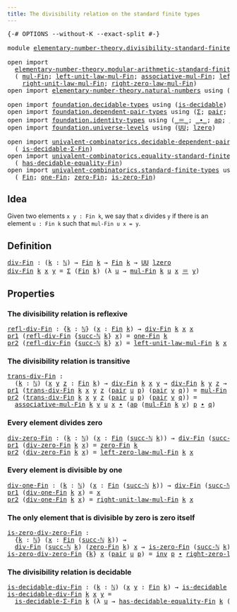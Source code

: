 ```yaml
---
title: The divisibility relation on the standard finite types
---
```


<pre class="Agda"><a id="80" class="Symbol">{-#</a> <a id="84" class="Keyword">OPTIONS</a> <a id="92" class="Pragma">--without-K</a> <a id="104" class="Pragma">--exact-split</a> <a id="118" class="Symbol">#-}</a>

<a id="123" class="Keyword">module</a> <a id="130" href="elementary-number-theory.divisibility-standard-finite-types.html" class="Module">elementary-number-theory.divisibility-standard-finite-types</a> <a id="190" class="Keyword">where</a>

<a id="197" class="Keyword">open</a> <a id="202" class="Keyword">import</a>
  <a id="211" href="elementary-number-theory.modular-arithmetic-standard-finite-types.html" class="Module">elementary-number-theory.modular-arithmetic-standard-finite-types</a> <a id="277" class="Keyword">using</a>
  <a id="285" class="Symbol">(</a> <a id="287" href="elementary-number-theory.modular-arithmetic-standard-finite-types.html#15234" class="Function">mul-Fin</a><a id="294" class="Symbol">;</a> <a id="296" href="elementary-number-theory.modular-arithmetic-standard-finite-types.html#18007" class="Function">left-unit-law-mul-Fin</a><a id="317" class="Symbol">;</a> <a id="319" href="elementary-number-theory.modular-arithmetic-standard-finite-types.html#15887" class="Function">associative-mul-Fin</a><a id="338" class="Symbol">;</a> <a id="340" href="elementary-number-theory.modular-arithmetic-standard-finite-types.html#18825" class="Function">left-zero-law-mul-Fin</a><a id="361" class="Symbol">;</a>
    <a id="367" href="elementary-number-theory.modular-arithmetic-standard-finite-types.html#18617" class="Function">right-unit-law-mul-Fin</a><a id="389" class="Symbol">;</a> <a id="391" href="elementary-number-theory.modular-arithmetic-standard-finite-types.html#19407" class="Function">right-zero-law-mul-Fin</a><a id="413" class="Symbol">)</a>
<a id="415" class="Keyword">open</a> <a id="420" class="Keyword">import</a> <a id="427" href="elementary-number-theory.natural-numbers.html" class="Module">elementary-number-theory.natural-numbers</a> <a id="468" class="Keyword">using</a> <a id="474" class="Symbol">(</a><a id="475" href="elementary-number-theory.natural-numbers.html#1548" class="Datatype">ℕ</a><a id="476" class="Symbol">;</a> <a id="478" href="elementary-number-theory.natural-numbers.html#1569" class="InductiveConstructor">zero-ℕ</a><a id="484" class="Symbol">;</a> <a id="486" href="elementary-number-theory.natural-numbers.html#1582" class="InductiveConstructor">succ-ℕ</a><a id="492" class="Symbol">)</a>

<a id="495" class="Keyword">open</a> <a id="500" class="Keyword">import</a> <a id="507" href="foundation.decidable-types.html" class="Module">foundation.decidable-types</a> <a id="534" class="Keyword">using</a> <a id="540" class="Symbol">(</a><a id="541" href="foundation.decidable-types.html#1915" class="Function">is-decidable</a><a id="553" class="Symbol">)</a>
<a id="555" class="Keyword">open</a> <a id="560" class="Keyword">import</a> <a id="567" href="foundation.dependent-pair-types.html" class="Module">foundation.dependent-pair-types</a> <a id="599" class="Keyword">using</a> <a id="605" class="Symbol">(</a><a id="606" href="foundation-core.dependent-pair-types.html#515" class="Record">Σ</a><a id="607" class="Symbol">;</a> <a id="609" href="foundation-core.dependent-pair-types.html#588" class="InductiveConstructor">pair</a><a id="613" class="Symbol">;</a> <a id="615" href="foundation-core.dependent-pair-types.html#605" class="Field">pr1</a><a id="618" class="Symbol">;</a> <a id="620" href="foundation-core.dependent-pair-types.html#617" class="Field">pr2</a><a id="623" class="Symbol">)</a>
<a id="625" class="Keyword">open</a> <a id="630" class="Keyword">import</a> <a id="637" href="foundation.identity-types.html" class="Module">foundation.identity-types</a> <a id="663" class="Keyword">using</a> <a id="669" class="Symbol">(</a><a id="670" href="foundation-core.identity-types.html#1865" class="Function Operator">_＝_</a><a id="673" class="Symbol">;</a> <a id="675" href="foundation-core.identity-types.html#2425" class="Function Operator">_∙_</a><a id="678" class="Symbol">;</a> <a id="680" href="foundation-core.identity-types.html#4003" class="Function">ap</a><a id="682" class="Symbol">;</a> <a id="684" href="foundation-core.identity-types.html#2729" class="Function">inv</a><a id="687" class="Symbol">)</a>
<a id="689" class="Keyword">open</a> <a id="694" class="Keyword">import</a> <a id="701" href="foundation.universe-levels.html" class="Module">foundation.universe-levels</a> <a id="728" class="Keyword">using</a> <a id="734" class="Symbol">(</a><a id="735" href="foundation-core.universe-levels.html#235" class="Primitive">UU</a><a id="737" class="Symbol">;</a> <a id="739" href="Agda.Primitive.html#764" class="Primitive">lzero</a><a id="744" class="Symbol">)</a>

<a id="747" class="Keyword">open</a> <a id="752" class="Keyword">import</a> <a id="759" href="univalent-combinatorics.decidable-dependent-pair-types.html" class="Module">univalent-combinatorics.decidable-dependent-pair-types</a> <a id="814" class="Keyword">using</a>
  <a id="822" class="Symbol">(</a> <a id="824" href="univalent-combinatorics.decidable-dependent-pair-types.html#1315" class="Function">is-decidable-Σ-Fin</a><a id="842" class="Symbol">)</a>
<a id="844" class="Keyword">open</a> <a id="849" class="Keyword">import</a> <a id="856" href="univalent-combinatorics.equality-standard-finite-types.html" class="Module">univalent-combinatorics.equality-standard-finite-types</a> <a id="911" class="Keyword">using</a>
  <a id="919" class="Symbol">(</a> <a id="921" href="univalent-combinatorics.equality-standard-finite-types.html#2985" class="Function">has-decidable-equality-Fin</a><a id="947" class="Symbol">)</a>
<a id="949" class="Keyword">open</a> <a id="954" class="Keyword">import</a> <a id="961" href="univalent-combinatorics.standard-finite-types.html" class="Module">univalent-combinatorics.standard-finite-types</a> <a id="1007" class="Keyword">using</a>
  <a id="1015" class="Symbol">(</a> <a id="1017" href="univalent-combinatorics.standard-finite-types.html#2392" class="Function">Fin</a><a id="1020" class="Symbol">;</a> <a id="1022" href="univalent-combinatorics.standard-finite-types.html#8189" class="Function">one-Fin</a><a id="1029" class="Symbol">;</a> <a id="1031" href="univalent-combinatorics.standard-finite-types.html#6791" class="Function">zero-Fin</a><a id="1039" class="Symbol">;</a> <a id="1041" href="univalent-combinatorics.standard-finite-types.html#6894" class="Function">is-zero-Fin</a><a id="1052" class="Symbol">)</a>
</pre>
## Idea

Given two elements `x y : Fin k`, we say that `x` divides `y` if there is an element `u : Fin k` such that `mul-Fin u x = y`.

## Definition

<pre class="Agda"><a id="div-Fin"></a><a id="1218" href="elementary-number-theory.divisibility-standard-finite-types.html#1218" class="Function">div-Fin</a> <a id="1226" class="Symbol">:</a> <a id="1228" class="Symbol">(</a><a id="1229" href="elementary-number-theory.divisibility-standard-finite-types.html#1229" class="Bound">k</a> <a id="1231" class="Symbol">:</a> <a id="1233" href="elementary-number-theory.natural-numbers.html#1548" class="Datatype">ℕ</a><a id="1234" class="Symbol">)</a> <a id="1236" class="Symbol">→</a> <a id="1238" href="univalent-combinatorics.standard-finite-types.html#2392" class="Function">Fin</a> <a id="1242" href="elementary-number-theory.divisibility-standard-finite-types.html#1229" class="Bound">k</a> <a id="1244" class="Symbol">→</a> <a id="1246" href="univalent-combinatorics.standard-finite-types.html#2392" class="Function">Fin</a> <a id="1250" href="elementary-number-theory.divisibility-standard-finite-types.html#1229" class="Bound">k</a> <a id="1252" class="Symbol">→</a> <a id="1254" href="foundation-core.universe-levels.html#235" class="Primitive">UU</a> <a id="1257" href="Agda.Primitive.html#764" class="Primitive">lzero</a>
<a id="1263" href="elementary-number-theory.divisibility-standard-finite-types.html#1218" class="Function">div-Fin</a> <a id="1271" href="elementary-number-theory.divisibility-standard-finite-types.html#1271" class="Bound">k</a> <a id="1273" href="elementary-number-theory.divisibility-standard-finite-types.html#1273" class="Bound">x</a> <a id="1275" href="elementary-number-theory.divisibility-standard-finite-types.html#1275" class="Bound">y</a> <a id="1277" class="Symbol">=</a> <a id="1279" href="foundation-core.dependent-pair-types.html#515" class="Record">Σ</a> <a id="1281" class="Symbol">(</a><a id="1282" href="univalent-combinatorics.standard-finite-types.html#2392" class="Function">Fin</a> <a id="1286" href="elementary-number-theory.divisibility-standard-finite-types.html#1271" class="Bound">k</a><a id="1287" class="Symbol">)</a> <a id="1289" class="Symbol">(λ</a> <a id="1292" href="elementary-number-theory.divisibility-standard-finite-types.html#1292" class="Bound">u</a> <a id="1294" class="Symbol">→</a> <a id="1296" href="elementary-number-theory.modular-arithmetic-standard-finite-types.html#15234" class="Function">mul-Fin</a> <a id="1304" href="elementary-number-theory.divisibility-standard-finite-types.html#1271" class="Bound">k</a> <a id="1306" href="elementary-number-theory.divisibility-standard-finite-types.html#1292" class="Bound">u</a> <a id="1308" href="elementary-number-theory.divisibility-standard-finite-types.html#1273" class="Bound">x</a> <a id="1310" href="foundation-core.identity-types.html#1865" class="Function Operator">＝</a> <a id="1312" href="elementary-number-theory.divisibility-standard-finite-types.html#1275" class="Bound">y</a><a id="1313" class="Symbol">)</a>
</pre>
## Properties

### The divisibility relation is reflexive

<pre class="Agda"><a id="refl-div-Fin"></a><a id="1387" href="elementary-number-theory.divisibility-standard-finite-types.html#1387" class="Function">refl-div-Fin</a> <a id="1400" class="Symbol">:</a> <a id="1402" class="Symbol">{</a><a id="1403" href="elementary-number-theory.divisibility-standard-finite-types.html#1403" class="Bound">k</a> <a id="1405" class="Symbol">:</a> <a id="1407" href="elementary-number-theory.natural-numbers.html#1548" class="Datatype">ℕ</a><a id="1408" class="Symbol">}</a> <a id="1410" class="Symbol">(</a><a id="1411" href="elementary-number-theory.divisibility-standard-finite-types.html#1411" class="Bound">x</a> <a id="1413" class="Symbol">:</a> <a id="1415" href="univalent-combinatorics.standard-finite-types.html#2392" class="Function">Fin</a> <a id="1419" href="elementary-number-theory.divisibility-standard-finite-types.html#1403" class="Bound">k</a><a id="1420" class="Symbol">)</a> <a id="1422" class="Symbol">→</a> <a id="1424" href="elementary-number-theory.divisibility-standard-finite-types.html#1218" class="Function">div-Fin</a> <a id="1432" href="elementary-number-theory.divisibility-standard-finite-types.html#1403" class="Bound">k</a> <a id="1434" href="elementary-number-theory.divisibility-standard-finite-types.html#1411" class="Bound">x</a> <a id="1436" href="elementary-number-theory.divisibility-standard-finite-types.html#1411" class="Bound">x</a>
<a id="1438" href="foundation-core.dependent-pair-types.html#605" class="Field">pr1</a> <a id="1442" class="Symbol">(</a><a id="1443" href="elementary-number-theory.divisibility-standard-finite-types.html#1387" class="Function">refl-div-Fin</a> <a id="1456" class="Symbol">{</a><a id="1457" href="elementary-number-theory.natural-numbers.html#1582" class="InductiveConstructor">succ-ℕ</a> <a id="1464" href="elementary-number-theory.divisibility-standard-finite-types.html#1464" class="Bound">k</a><a id="1465" class="Symbol">}</a> <a id="1467" href="elementary-number-theory.divisibility-standard-finite-types.html#1467" class="Bound">x</a><a id="1468" class="Symbol">)</a> <a id="1470" class="Symbol">=</a> <a id="1472" href="univalent-combinatorics.standard-finite-types.html#8189" class="Function">one-Fin</a> <a id="1480" href="elementary-number-theory.divisibility-standard-finite-types.html#1464" class="Bound">k</a>
<a id="1482" href="foundation-core.dependent-pair-types.html#617" class="Field">pr2</a> <a id="1486" class="Symbol">(</a><a id="1487" href="elementary-number-theory.divisibility-standard-finite-types.html#1387" class="Function">refl-div-Fin</a> <a id="1500" class="Symbol">{</a><a id="1501" href="elementary-number-theory.natural-numbers.html#1582" class="InductiveConstructor">succ-ℕ</a> <a id="1508" href="elementary-number-theory.divisibility-standard-finite-types.html#1508" class="Bound">k</a><a id="1509" class="Symbol">}</a> <a id="1511" href="elementary-number-theory.divisibility-standard-finite-types.html#1511" class="Bound">x</a><a id="1512" class="Symbol">)</a> <a id="1514" class="Symbol">=</a> <a id="1516" href="elementary-number-theory.modular-arithmetic-standard-finite-types.html#18007" class="Function">left-unit-law-mul-Fin</a> <a id="1538" href="elementary-number-theory.divisibility-standard-finite-types.html#1508" class="Bound">k</a> <a id="1540" href="elementary-number-theory.divisibility-standard-finite-types.html#1511" class="Bound">x</a>
</pre>
### The divisibility relation is transitive

<pre class="Agda"><a id="trans-div-Fin"></a><a id="1600" href="elementary-number-theory.divisibility-standard-finite-types.html#1600" class="Function">trans-div-Fin</a> <a id="1614" class="Symbol">:</a>
  <a id="1618" class="Symbol">(</a><a id="1619" href="elementary-number-theory.divisibility-standard-finite-types.html#1619" class="Bound">k</a> <a id="1621" class="Symbol">:</a> <a id="1623" href="elementary-number-theory.natural-numbers.html#1548" class="Datatype">ℕ</a><a id="1624" class="Symbol">)</a> <a id="1626" class="Symbol">(</a><a id="1627" href="elementary-number-theory.divisibility-standard-finite-types.html#1627" class="Bound">x</a> <a id="1629" href="elementary-number-theory.divisibility-standard-finite-types.html#1629" class="Bound">y</a> <a id="1631" href="elementary-number-theory.divisibility-standard-finite-types.html#1631" class="Bound">z</a> <a id="1633" class="Symbol">:</a> <a id="1635" href="univalent-combinatorics.standard-finite-types.html#2392" class="Function">Fin</a> <a id="1639" href="elementary-number-theory.divisibility-standard-finite-types.html#1619" class="Bound">k</a><a id="1640" class="Symbol">)</a> <a id="1642" class="Symbol">→</a> <a id="1644" href="elementary-number-theory.divisibility-standard-finite-types.html#1218" class="Function">div-Fin</a> <a id="1652" href="elementary-number-theory.divisibility-standard-finite-types.html#1619" class="Bound">k</a> <a id="1654" href="elementary-number-theory.divisibility-standard-finite-types.html#1627" class="Bound">x</a> <a id="1656" href="elementary-number-theory.divisibility-standard-finite-types.html#1629" class="Bound">y</a> <a id="1658" class="Symbol">→</a> <a id="1660" href="elementary-number-theory.divisibility-standard-finite-types.html#1218" class="Function">div-Fin</a> <a id="1668" href="elementary-number-theory.divisibility-standard-finite-types.html#1619" class="Bound">k</a> <a id="1670" href="elementary-number-theory.divisibility-standard-finite-types.html#1629" class="Bound">y</a> <a id="1672" href="elementary-number-theory.divisibility-standard-finite-types.html#1631" class="Bound">z</a> <a id="1674" class="Symbol">→</a> <a id="1676" href="elementary-number-theory.divisibility-standard-finite-types.html#1218" class="Function">div-Fin</a> <a id="1684" href="elementary-number-theory.divisibility-standard-finite-types.html#1619" class="Bound">k</a> <a id="1686" href="elementary-number-theory.divisibility-standard-finite-types.html#1627" class="Bound">x</a> <a id="1688" href="elementary-number-theory.divisibility-standard-finite-types.html#1631" class="Bound">z</a>
<a id="1690" href="foundation-core.dependent-pair-types.html#605" class="Field">pr1</a> <a id="1694" class="Symbol">(</a><a id="1695" href="elementary-number-theory.divisibility-standard-finite-types.html#1600" class="Function">trans-div-Fin</a> <a id="1709" href="elementary-number-theory.divisibility-standard-finite-types.html#1709" class="Bound">k</a> <a id="1711" href="elementary-number-theory.divisibility-standard-finite-types.html#1711" class="Bound">x</a> <a id="1713" href="elementary-number-theory.divisibility-standard-finite-types.html#1713" class="Bound">y</a> <a id="1715" href="elementary-number-theory.divisibility-standard-finite-types.html#1715" class="Bound">z</a> <a id="1717" class="Symbol">(</a><a id="1718" href="foundation-core.dependent-pair-types.html#588" class="InductiveConstructor">pair</a> <a id="1723" href="elementary-number-theory.divisibility-standard-finite-types.html#1723" class="Bound">u</a> <a id="1725" href="elementary-number-theory.divisibility-standard-finite-types.html#1725" class="Bound">p</a><a id="1726" class="Symbol">)</a> <a id="1728" class="Symbol">(</a><a id="1729" href="foundation-core.dependent-pair-types.html#588" class="InductiveConstructor">pair</a> <a id="1734" href="elementary-number-theory.divisibility-standard-finite-types.html#1734" class="Bound">v</a> <a id="1736" href="elementary-number-theory.divisibility-standard-finite-types.html#1736" class="Bound">q</a><a id="1737" class="Symbol">))</a> <a id="1740" class="Symbol">=</a> <a id="1742" href="elementary-number-theory.modular-arithmetic-standard-finite-types.html#15234" class="Function">mul-Fin</a> <a id="1750" href="elementary-number-theory.divisibility-standard-finite-types.html#1709" class="Bound">k</a> <a id="1752" href="elementary-number-theory.divisibility-standard-finite-types.html#1734" class="Bound">v</a> <a id="1754" href="elementary-number-theory.divisibility-standard-finite-types.html#1723" class="Bound">u</a>
<a id="1756" href="foundation-core.dependent-pair-types.html#617" class="Field">pr2</a> <a id="1760" class="Symbol">(</a><a id="1761" href="elementary-number-theory.divisibility-standard-finite-types.html#1600" class="Function">trans-div-Fin</a> <a id="1775" href="elementary-number-theory.divisibility-standard-finite-types.html#1775" class="Bound">k</a> <a id="1777" href="elementary-number-theory.divisibility-standard-finite-types.html#1777" class="Bound">x</a> <a id="1779" href="elementary-number-theory.divisibility-standard-finite-types.html#1779" class="Bound">y</a> <a id="1781" href="elementary-number-theory.divisibility-standard-finite-types.html#1781" class="Bound">z</a> <a id="1783" class="Symbol">(</a><a id="1784" href="foundation-core.dependent-pair-types.html#588" class="InductiveConstructor">pair</a> <a id="1789" href="elementary-number-theory.divisibility-standard-finite-types.html#1789" class="Bound">u</a> <a id="1791" href="elementary-number-theory.divisibility-standard-finite-types.html#1791" class="Bound">p</a><a id="1792" class="Symbol">)</a> <a id="1794" class="Symbol">(</a><a id="1795" href="foundation-core.dependent-pair-types.html#588" class="InductiveConstructor">pair</a> <a id="1800" href="elementary-number-theory.divisibility-standard-finite-types.html#1800" class="Bound">v</a> <a id="1802" href="elementary-number-theory.divisibility-standard-finite-types.html#1802" class="Bound">q</a><a id="1803" class="Symbol">))</a> <a id="1806" class="Symbol">=</a>
  <a id="1810" href="elementary-number-theory.modular-arithmetic-standard-finite-types.html#15887" class="Function">associative-mul-Fin</a> <a id="1830" href="elementary-number-theory.divisibility-standard-finite-types.html#1775" class="Bound">k</a> <a id="1832" href="elementary-number-theory.divisibility-standard-finite-types.html#1800" class="Bound">v</a> <a id="1834" href="elementary-number-theory.divisibility-standard-finite-types.html#1789" class="Bound">u</a> <a id="1836" href="elementary-number-theory.divisibility-standard-finite-types.html#1777" class="Bound">x</a> <a id="1838" href="foundation-core.identity-types.html#2425" class="Function Operator">∙</a> <a id="1840" class="Symbol">(</a><a id="1841" href="foundation-core.identity-types.html#4003" class="Function">ap</a> <a id="1844" class="Symbol">(</a><a id="1845" href="elementary-number-theory.modular-arithmetic-standard-finite-types.html#15234" class="Function">mul-Fin</a> <a id="1853" href="elementary-number-theory.divisibility-standard-finite-types.html#1775" class="Bound">k</a> <a id="1855" href="elementary-number-theory.divisibility-standard-finite-types.html#1800" class="Bound">v</a><a id="1856" class="Symbol">)</a> <a id="1858" href="elementary-number-theory.divisibility-standard-finite-types.html#1791" class="Bound">p</a> <a id="1860" href="foundation-core.identity-types.html#2425" class="Function Operator">∙</a> <a id="1862" href="elementary-number-theory.divisibility-standard-finite-types.html#1802" class="Bound">q</a><a id="1863" class="Symbol">)</a>
</pre>
### Every element divides zero

<pre class="Agda"><a id="div-zero-Fin"></a><a id="1910" href="elementary-number-theory.divisibility-standard-finite-types.html#1910" class="Function">div-zero-Fin</a> <a id="1923" class="Symbol">:</a> <a id="1925" class="Symbol">(</a><a id="1926" href="elementary-number-theory.divisibility-standard-finite-types.html#1926" class="Bound">k</a> <a id="1928" class="Symbol">:</a> <a id="1930" href="elementary-number-theory.natural-numbers.html#1548" class="Datatype">ℕ</a><a id="1931" class="Symbol">)</a> <a id="1933" class="Symbol">(</a><a id="1934" href="elementary-number-theory.divisibility-standard-finite-types.html#1934" class="Bound">x</a> <a id="1936" class="Symbol">:</a> <a id="1938" href="univalent-combinatorics.standard-finite-types.html#2392" class="Function">Fin</a> <a id="1942" class="Symbol">(</a><a id="1943" href="elementary-number-theory.natural-numbers.html#1582" class="InductiveConstructor">succ-ℕ</a> <a id="1950" href="elementary-number-theory.divisibility-standard-finite-types.html#1926" class="Bound">k</a><a id="1951" class="Symbol">))</a> <a id="1954" class="Symbol">→</a> <a id="1956" href="elementary-number-theory.divisibility-standard-finite-types.html#1218" class="Function">div-Fin</a> <a id="1964" class="Symbol">(</a><a id="1965" href="elementary-number-theory.natural-numbers.html#1582" class="InductiveConstructor">succ-ℕ</a> <a id="1972" href="elementary-number-theory.divisibility-standard-finite-types.html#1926" class="Bound">k</a><a id="1973" class="Symbol">)</a> <a id="1975" href="elementary-number-theory.divisibility-standard-finite-types.html#1934" class="Bound">x</a> <a id="1977" class="Symbol">(</a><a id="1978" href="univalent-combinatorics.standard-finite-types.html#6791" class="Function">zero-Fin</a> <a id="1987" href="elementary-number-theory.divisibility-standard-finite-types.html#1926" class="Bound">k</a><a id="1988" class="Symbol">)</a>
<a id="1990" href="foundation-core.dependent-pair-types.html#605" class="Field">pr1</a> <a id="1994" class="Symbol">(</a><a id="1995" href="elementary-number-theory.divisibility-standard-finite-types.html#1910" class="Function">div-zero-Fin</a> <a id="2008" href="elementary-number-theory.divisibility-standard-finite-types.html#2008" class="Bound">k</a> <a id="2010" href="elementary-number-theory.divisibility-standard-finite-types.html#2010" class="Bound">x</a><a id="2011" class="Symbol">)</a> <a id="2013" class="Symbol">=</a> <a id="2015" href="univalent-combinatorics.standard-finite-types.html#6791" class="Function">zero-Fin</a> <a id="2024" href="elementary-number-theory.divisibility-standard-finite-types.html#2008" class="Bound">k</a>
<a id="2026" href="foundation-core.dependent-pair-types.html#617" class="Field">pr2</a> <a id="2030" class="Symbol">(</a><a id="2031" href="elementary-number-theory.divisibility-standard-finite-types.html#1910" class="Function">div-zero-Fin</a> <a id="2044" href="elementary-number-theory.divisibility-standard-finite-types.html#2044" class="Bound">k</a> <a id="2046" href="elementary-number-theory.divisibility-standard-finite-types.html#2046" class="Bound">x</a><a id="2047" class="Symbol">)</a> <a id="2049" class="Symbol">=</a> <a id="2051" href="elementary-number-theory.modular-arithmetic-standard-finite-types.html#18825" class="Function">left-zero-law-mul-Fin</a> <a id="2073" href="elementary-number-theory.divisibility-standard-finite-types.html#2044" class="Bound">k</a> <a id="2075" href="elementary-number-theory.divisibility-standard-finite-types.html#2046" class="Bound">x</a>
</pre>
### Every element is divisible by one

<pre class="Agda"><a id="div-one-Fin"></a><a id="2129" href="elementary-number-theory.divisibility-standard-finite-types.html#2129" class="Function">div-one-Fin</a> <a id="2141" class="Symbol">:</a> <a id="2143" class="Symbol">(</a><a id="2144" href="elementary-number-theory.divisibility-standard-finite-types.html#2144" class="Bound">k</a> <a id="2146" class="Symbol">:</a> <a id="2148" href="elementary-number-theory.natural-numbers.html#1548" class="Datatype">ℕ</a><a id="2149" class="Symbol">)</a> <a id="2151" class="Symbol">(</a><a id="2152" href="elementary-number-theory.divisibility-standard-finite-types.html#2152" class="Bound">x</a> <a id="2154" class="Symbol">:</a> <a id="2156" href="univalent-combinatorics.standard-finite-types.html#2392" class="Function">Fin</a> <a id="2160" class="Symbol">(</a><a id="2161" href="elementary-number-theory.natural-numbers.html#1582" class="InductiveConstructor">succ-ℕ</a> <a id="2168" href="elementary-number-theory.divisibility-standard-finite-types.html#2144" class="Bound">k</a><a id="2169" class="Symbol">))</a> <a id="2172" class="Symbol">→</a> <a id="2174" href="elementary-number-theory.divisibility-standard-finite-types.html#1218" class="Function">div-Fin</a> <a id="2182" class="Symbol">(</a><a id="2183" href="elementary-number-theory.natural-numbers.html#1582" class="InductiveConstructor">succ-ℕ</a> <a id="2190" href="elementary-number-theory.divisibility-standard-finite-types.html#2144" class="Bound">k</a><a id="2191" class="Symbol">)</a> <a id="2193" class="Symbol">(</a><a id="2194" href="univalent-combinatorics.standard-finite-types.html#8189" class="Function">one-Fin</a> <a id="2202" href="elementary-number-theory.divisibility-standard-finite-types.html#2144" class="Bound">k</a><a id="2203" class="Symbol">)</a> <a id="2205" href="elementary-number-theory.divisibility-standard-finite-types.html#2152" class="Bound">x</a>
<a id="2207" href="foundation-core.dependent-pair-types.html#605" class="Field">pr1</a> <a id="2211" class="Symbol">(</a><a id="2212" href="elementary-number-theory.divisibility-standard-finite-types.html#2129" class="Function">div-one-Fin</a> <a id="2224" href="elementary-number-theory.divisibility-standard-finite-types.html#2224" class="Bound">k</a> <a id="2226" href="elementary-number-theory.divisibility-standard-finite-types.html#2226" class="Bound">x</a><a id="2227" class="Symbol">)</a> <a id="2229" class="Symbol">=</a> <a id="2231" href="elementary-number-theory.divisibility-standard-finite-types.html#2226" class="Bound">x</a>
<a id="2233" href="foundation-core.dependent-pair-types.html#617" class="Field">pr2</a> <a id="2237" class="Symbol">(</a><a id="2238" href="elementary-number-theory.divisibility-standard-finite-types.html#2129" class="Function">div-one-Fin</a> <a id="2250" href="elementary-number-theory.divisibility-standard-finite-types.html#2250" class="Bound">k</a> <a id="2252" href="elementary-number-theory.divisibility-standard-finite-types.html#2252" class="Bound">x</a><a id="2253" class="Symbol">)</a> <a id="2255" class="Symbol">=</a> <a id="2257" href="elementary-number-theory.modular-arithmetic-standard-finite-types.html#18617" class="Function">right-unit-law-mul-Fin</a> <a id="2280" href="elementary-number-theory.divisibility-standard-finite-types.html#2250" class="Bound">k</a> <a id="2282" href="elementary-number-theory.divisibility-standard-finite-types.html#2252" class="Bound">x</a>
</pre>
### The only element that is divisible by zero is zero itself

<pre class="Agda"><a id="is-zero-div-zero-Fin"></a><a id="2360" href="elementary-number-theory.divisibility-standard-finite-types.html#2360" class="Function">is-zero-div-zero-Fin</a> <a id="2381" class="Symbol">:</a>
  <a id="2385" class="Symbol">{</a><a id="2386" href="elementary-number-theory.divisibility-standard-finite-types.html#2386" class="Bound">k</a> <a id="2388" class="Symbol">:</a> <a id="2390" href="elementary-number-theory.natural-numbers.html#1548" class="Datatype">ℕ</a><a id="2391" class="Symbol">}</a> <a id="2393" class="Symbol">(</a><a id="2394" href="elementary-number-theory.divisibility-standard-finite-types.html#2394" class="Bound">x</a> <a id="2396" class="Symbol">:</a> <a id="2398" href="univalent-combinatorics.standard-finite-types.html#2392" class="Function">Fin</a> <a id="2402" class="Symbol">(</a><a id="2403" href="elementary-number-theory.natural-numbers.html#1582" class="InductiveConstructor">succ-ℕ</a> <a id="2410" href="elementary-number-theory.divisibility-standard-finite-types.html#2386" class="Bound">k</a><a id="2411" class="Symbol">))</a> <a id="2414" class="Symbol">→</a>
  <a id="2418" href="elementary-number-theory.divisibility-standard-finite-types.html#1218" class="Function">div-Fin</a> <a id="2426" class="Symbol">(</a><a id="2427" href="elementary-number-theory.natural-numbers.html#1582" class="InductiveConstructor">succ-ℕ</a> <a id="2434" href="elementary-number-theory.divisibility-standard-finite-types.html#2386" class="Bound">k</a><a id="2435" class="Symbol">)</a> <a id="2437" class="Symbol">(</a><a id="2438" href="univalent-combinatorics.standard-finite-types.html#6791" class="Function">zero-Fin</a> <a id="2447" href="elementary-number-theory.divisibility-standard-finite-types.html#2386" class="Bound">k</a><a id="2448" class="Symbol">)</a> <a id="2450" href="elementary-number-theory.divisibility-standard-finite-types.html#2394" class="Bound">x</a> <a id="2452" class="Symbol">→</a> <a id="2454" href="univalent-combinatorics.standard-finite-types.html#6894" class="Function">is-zero-Fin</a> <a id="2466" class="Symbol">(</a><a id="2467" href="elementary-number-theory.natural-numbers.html#1582" class="InductiveConstructor">succ-ℕ</a> <a id="2474" href="elementary-number-theory.divisibility-standard-finite-types.html#2386" class="Bound">k</a><a id="2475" class="Symbol">)</a> <a id="2477" href="elementary-number-theory.divisibility-standard-finite-types.html#2394" class="Bound">x</a>
<a id="2479" href="elementary-number-theory.divisibility-standard-finite-types.html#2360" class="Function">is-zero-div-zero-Fin</a> <a id="2500" class="Symbol">{</a><a id="2501" href="elementary-number-theory.divisibility-standard-finite-types.html#2501" class="Bound">k</a><a id="2502" class="Symbol">}</a> <a id="2504" href="elementary-number-theory.divisibility-standard-finite-types.html#2504" class="Bound">x</a> <a id="2506" class="Symbol">(</a><a id="2507" href="foundation-core.dependent-pair-types.html#588" class="InductiveConstructor">pair</a> <a id="2512" href="elementary-number-theory.divisibility-standard-finite-types.html#2512" class="Bound">u</a> <a id="2514" href="elementary-number-theory.divisibility-standard-finite-types.html#2514" class="Bound">p</a><a id="2515" class="Symbol">)</a> <a id="2517" class="Symbol">=</a> <a id="2519" href="foundation-core.identity-types.html#2729" class="Function">inv</a> <a id="2523" href="elementary-number-theory.divisibility-standard-finite-types.html#2514" class="Bound">p</a> <a id="2525" href="foundation-core.identity-types.html#2425" class="Function Operator">∙</a> <a id="2527" href="elementary-number-theory.modular-arithmetic-standard-finite-types.html#19407" class="Function">right-zero-law-mul-Fin</a> <a id="2550" href="elementary-number-theory.divisibility-standard-finite-types.html#2501" class="Bound">k</a> <a id="2552" href="elementary-number-theory.divisibility-standard-finite-types.html#2512" class="Bound">u</a>
</pre>
### The divisibility relation is decidable

<pre class="Agda"><a id="is-decidable-div-Fin"></a><a id="2611" href="elementary-number-theory.divisibility-standard-finite-types.html#2611" class="Function">is-decidable-div-Fin</a> <a id="2632" class="Symbol">:</a> <a id="2634" class="Symbol">(</a><a id="2635" href="elementary-number-theory.divisibility-standard-finite-types.html#2635" class="Bound">k</a> <a id="2637" class="Symbol">:</a> <a id="2639" href="elementary-number-theory.natural-numbers.html#1548" class="Datatype">ℕ</a><a id="2640" class="Symbol">)</a> <a id="2642" class="Symbol">(</a><a id="2643" href="elementary-number-theory.divisibility-standard-finite-types.html#2643" class="Bound">x</a> <a id="2645" href="elementary-number-theory.divisibility-standard-finite-types.html#2645" class="Bound">y</a> <a id="2647" class="Symbol">:</a> <a id="2649" href="univalent-combinatorics.standard-finite-types.html#2392" class="Function">Fin</a> <a id="2653" href="elementary-number-theory.divisibility-standard-finite-types.html#2635" class="Bound">k</a><a id="2654" class="Symbol">)</a> <a id="2656" class="Symbol">→</a> <a id="2658" href="foundation.decidable-types.html#1915" class="Function">is-decidable</a> <a id="2671" class="Symbol">(</a><a id="2672" href="elementary-number-theory.divisibility-standard-finite-types.html#1218" class="Function">div-Fin</a> <a id="2680" href="elementary-number-theory.divisibility-standard-finite-types.html#2635" class="Bound">k</a> <a id="2682" href="elementary-number-theory.divisibility-standard-finite-types.html#2643" class="Bound">x</a> <a id="2684" href="elementary-number-theory.divisibility-standard-finite-types.html#2645" class="Bound">y</a><a id="2685" class="Symbol">)</a>
<a id="2687" href="elementary-number-theory.divisibility-standard-finite-types.html#2611" class="Function">is-decidable-div-Fin</a> <a id="2708" href="elementary-number-theory.divisibility-standard-finite-types.html#2708" class="Bound">k</a> <a id="2710" href="elementary-number-theory.divisibility-standard-finite-types.html#2710" class="Bound">x</a> <a id="2712" href="elementary-number-theory.divisibility-standard-finite-types.html#2712" class="Bound">y</a> <a id="2714" class="Symbol">=</a>
  <a id="2718" href="univalent-combinatorics.decidable-dependent-pair-types.html#1315" class="Function">is-decidable-Σ-Fin</a> <a id="2737" href="elementary-number-theory.divisibility-standard-finite-types.html#2708" class="Bound">k</a> <a id="2739" class="Symbol">(λ</a> <a id="2742" href="elementary-number-theory.divisibility-standard-finite-types.html#2742" class="Bound">u</a> <a id="2744" class="Symbol">→</a> <a id="2746" href="univalent-combinatorics.equality-standard-finite-types.html#2985" class="Function">has-decidable-equality-Fin</a> <a id="2773" href="elementary-number-theory.divisibility-standard-finite-types.html#2708" class="Bound">k</a> <a id="2775" class="Symbol">(</a><a id="2776" href="elementary-number-theory.modular-arithmetic-standard-finite-types.html#15234" class="Function">mul-Fin</a> <a id="2784" href="elementary-number-theory.divisibility-standard-finite-types.html#2708" class="Bound">k</a> <a id="2786" href="elementary-number-theory.divisibility-standard-finite-types.html#2742" class="Bound">u</a> <a id="2788" href="elementary-number-theory.divisibility-standard-finite-types.html#2710" class="Bound">x</a><a id="2789" class="Symbol">)</a> <a id="2791" href="elementary-number-theory.divisibility-standard-finite-types.html#2712" class="Bound">y</a><a id="2792" class="Symbol">)</a>
</pre>